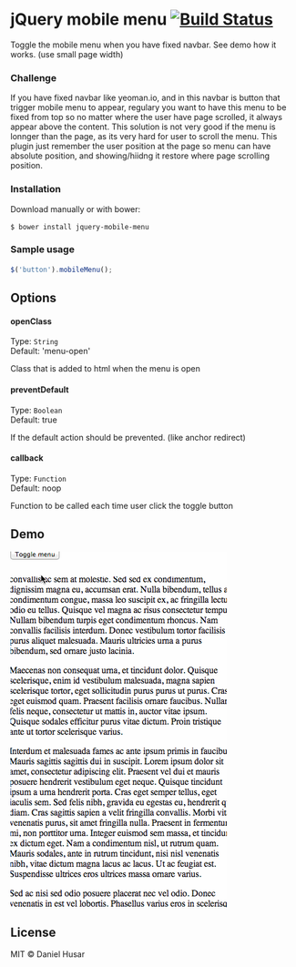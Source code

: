 # jQuery mobile menu [![Build Status](https://travis-ci.org/danielhusar/jquery-mobile-menu.svg)](https://travis-ci.org/danielhusar/jquery-mobile-menu)

Toggle the mobile menu when you have fixed navbar.
See demo how it works. (use small page width)

### Challenge
If you have fixed navbar like yeoman.io, and in this navbar is button that trigger mobile menu to appear, regulary you want to have this menu to be fixed from top so no matter where the user have page scrolled, it always appear above the content. This solution is not very good if the menu is lonnger than the page, as its very hard for user to scroll the menu. This plugin just remember the user position at the page so menu can have absolute position, and showing/hiidng it restore where page scrolling position.

### Installation
Download manually or with bower:

```ssh
$ bower install jquery-mobile-menu
```

### Sample usage

```javascript
$('button').mobileMenu();
```

## Options

#### openClass

Type: `String`  
Default: 'menu-open'

Class that is added to html when the menu is open

#### preventDefault

Type: `Boolean`  
Default: true

If the default action should be prevented. (like anchor redirect)

#### callback

Type: `Function`  
Default: noop

Function to be called each time user click the toggle button


## Demo

![Demo](demo.gif)

## License

MIT © Daniel Husar
